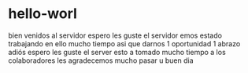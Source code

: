 # hello-worl
bien venidos al servidor espero les guste el servidor emos estado trabajando en ello mucho tiempo asi que darnos 1 oportunidad 1 abrazo adiós
espero les guste el server esto a tomado mucho tiempo a los colaboradores les agradecemos mucho pasar u buen dia
